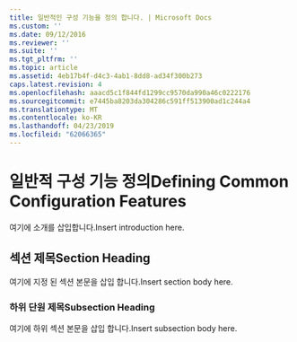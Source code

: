 ```yaml
---
title: 일반적인 구성 기능을 정의 합니다. | Microsoft Docs
ms.custom: ''
ms.date: 09/12/2016
ms.reviewer: ''
ms.suite: ''
ms.tgt_pltfrm: ''
ms.topic: article
ms.assetid: 4eb17b4f-d4c3-4ab1-8dd8-ad34f300b273
caps.latest.revision: 4
ms.openlocfilehash: aaacd5c1f844fd1299cc9570da990a46c0222176
ms.sourcegitcommit: e7445ba8203da304286c591ff513900ad1c244a4
ms.translationtype: MT
ms.contentlocale: ko-KR
ms.lasthandoff: 04/23/2019
ms.locfileid: "62066365"
---
```

# <a name="defining-common-configuration-features"></a><span data-ttu-id="50d2a-102">일반적 구성 기능 정의</span><span class="sxs-lookup"><span data-stu-id="50d2a-102">Defining Common Configuration Features</span></span>

<span data-ttu-id="50d2a-103">여기에 소개를 삽입합니다.</span><span class="sxs-lookup"><span data-stu-id="50d2a-103">Insert introduction here.</span></span>

## <a name="section-heading"></a><span data-ttu-id="50d2a-104">섹션 제목</span><span class="sxs-lookup"><span data-stu-id="50d2a-104">Section Heading</span></span>

<span data-ttu-id="50d2a-105">여기에 지정 된 섹션 본문을 삽입 합니다.</span><span class="sxs-lookup"><span data-stu-id="50d2a-105">Insert section body here.</span></span>

### <a name="subsection-heading"></a><span data-ttu-id="50d2a-106">하위 단원 제목</span><span class="sxs-lookup"><span data-stu-id="50d2a-106">Subsection Heading</span></span>

<span data-ttu-id="50d2a-107">여기에 하위 섹션 본문을 삽입 합니다.</span><span class="sxs-lookup"><span data-stu-id="50d2a-107">Insert subsection body here.</span></span>
